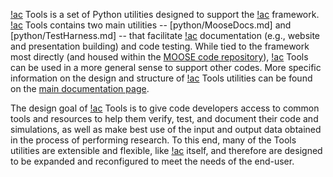 [!ac](MOOSE) Tools is a set of Python utilities designed to support the [!ac](MOOSE) framework.
[!ac](MOOSE) Tools contains two main utilities -- [python/MooseDocs.md] and [python/TestHarness.md]
-- that facilitate [!ac](MOOSE) documentation (e.g., website and presentation building) and code testing.
While tied to the framework most directly (and housed within the
[MOOSE code repository](https://github.com/idaholab/moose)), [!ac](MOOSE) Tools can be used in a more
general sense to support other codes. More specific information on the design and structure of
[!ac](MOOSE) Tools utilities can be found on the [main documentation page](python/index.md).

The design goal of [!ac](MOOSE) Tools is to give code developers access to common tools and resources
to help them verify, test, and document their code and simulations, as well as make best use of the
input and output data obtained in the process of performing research. To this end, many of the Tools
utilities are extensible and flexible, like [!ac](MOOSE) itself, and therefore are designed to be
expanded and reconfigured to meet the needs of the end-user.
